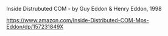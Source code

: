 Inside Distrubuted COM - by Guy Eddon & Henry Eddon, 1998

https://www.amazon.com/Inside-Distributed-COM-Mps-Eddon/dp/157231849X
